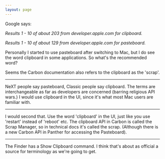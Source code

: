 ```yaml
---
layout: page
---
```


Google says:

*Results 1 - 10 of about 203 from developer.apple.com for clipboard.*

*Results 1 - 10 of about 129 from developer.apple.com for pasteboard.*

Personally I started to use pasteboard after switching to Mac, but I do see the word clipboard in some applications. So what's the recommended word?

Seems the Carbon documentation also refers to the clipboard as the 'scrap'.

----

NeXT people say pasteboard, Classic people say clipboard. The terms are interchangeable as far as developers are concerned (barring religious API wars.) I would use clipboard in the UI, since it's what most Mac users are familiar with.

----

I would second that. Use the word 'clipboard' in the UI, just like you use 'restart' instead of 'reboot' etc. The clipboard API in Carbon is called the Scrap Manager, so in technical docs it's called the scrap. (Although there is a new Carbon API in Panther for accessing the Pasteboard).

----

The Finder has a Show Clipboard command. I think that's about as official a source for terminology as we're going to get.
